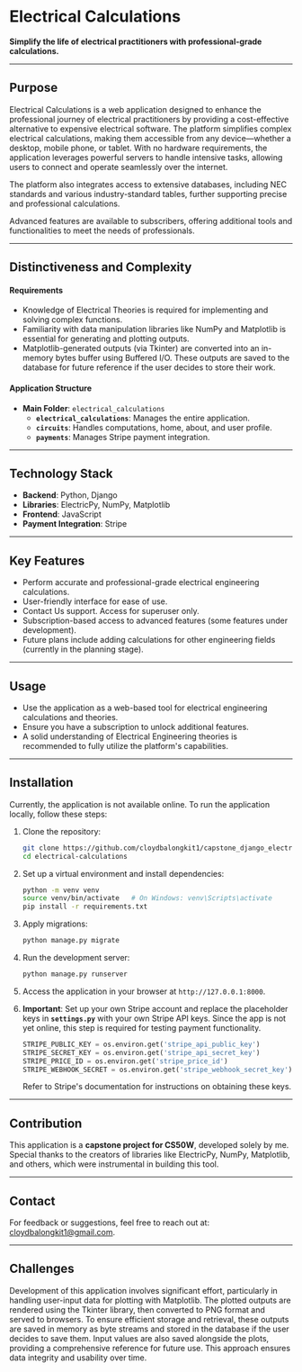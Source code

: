 # Electrical Calculations

**Simplify the life of electrical practitioners with professional-grade calculations.**

---

## Purpose

Electrical Calculations is a web application designed to enhance the professional journey of electrical practitioners by providing a cost-effective alternative to expensive electrical software. The platform simplifies complex electrical calculations, making them accessible from any device—whether a desktop, mobile phone, or tablet. With no hardware requirements, the application leverages powerful servers to handle intensive tasks, allowing users to connect and operate seamlessly over the internet.

The platform also integrates access to extensive databases, including NEC standards and various industry-standard tables, further supporting precise and professional calculations.

Advanced features are available to subscribers, offering additional tools and functionalities to meet the needs of professionals.

---

## Distinctiveness and Complexity

#### Requirements

- Knowledge of Electrical Theories is required for implementing and solving complex functions.
- Familiarity with data manipulation libraries like NumPy and Matplotlib is essential for generating and plotting outputs.
- Matplotlib-generated outputs (via Tkinter) are converted into an in-memory bytes buffer using Buffered I/O. These outputs are saved to the database for future reference if the user decides to store their work.

#### Application Structure

- **Main Folder**: `electrical_calculations`
  - **`electrical_calculations`**: Manages the entire application.
  - **`circuits`**: Handles computations, home, about, and user profile.
  - **`payments`**: Manages Stripe payment integration.

---

## Technology Stack

- **Backend**: Python, Django
- **Libraries**: ElectricPy, NumPy, Matplotlib
- **Frontend**: JavaScript
- **Payment Integration**: Stripe

---

## Key Features

- Perform accurate and professional-grade electrical engineering calculations.
- User-friendly interface for ease of use.
- Contact Us support. Access for superuser only.
- Subscription-based access to advanced features (some features under development).
- Future plans include adding calculations for other engineering fields (currently in the planning stage).
---

## Usage

- Use the application as a web-based tool for electrical engineering calculations and theories.
- Ensure you have a subscription to unlock additional features.
- A solid understanding of Electrical Engineering theories is recommended to fully utilize the platform's capabilities.

---

## Installation

Currently, the application is not available online. To run the application locally, follow these steps:

1. Clone the repository:

   ```bash
   git clone https://github.com/cloydbalongkit1/capstone_django_electrical.git
   cd electrical-calculations
   ```

2. Set up a virtual environment and install dependencies:

   ```bash
   python -m venv venv
   source venv/bin/activate   # On Windows: venv\Scripts\activate
   pip install -r requirements.txt
   ```

3. Apply migrations:

   ```bash
   python manage.py migrate
   ```

4. Run the development server:

   ```bash
   python manage.py runserver
   ```

5. Access the application in your browser at `http://127.0.0.1:8000`.

6. **Important**: Set up your own Stripe account and replace the placeholder keys in **`settings.py`** with your own Stripe API keys. Since the app is not yet online, this step is required for testing payment functionality.

   ```python
   STRIPE_PUBLIC_KEY = os.environ.get('stripe_api_public_key')
   STRIPE_SECRET_KEY = os.environ.get('stripe_api_secret_key')
   STRIPE_PRICE_ID = os.environ.get('stripe_price_id')
   STRIPE_WEBHOOK_SECRET = os.environ.get('stripe_webhook_secret_key')
   ```

   Refer to Stripe's documentation for instructions on obtaining these keys.



---

## Contribution

This application is a **capstone project for CS50W**, developed solely by me. Special thanks to the creators of libraries like ElectricPy, NumPy, Matplotlib, and others, which were instrumental in building this tool.

---

## Contact

For feedback or suggestions, feel free to reach out at: [cloydbalongkit1@gmail.com](mailto:cloydbalongkit1@gmail.com).

---

## Challenges

Development of this application involves significant effort, particularly in handling user-input data for plotting with Matplotlib. The plotted outputs are rendered using the Tkinter library, then converted to PNG format and served to browsers. To ensure efficient storage and retrieval, these outputs are saved in memory as byte streams and stored in the database if the user decides to save them. Input values are also saved alongside the plots, providing a comprehensive reference for future use. This approach ensures data integrity and usability over time.


